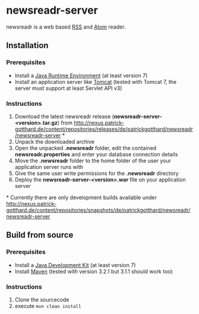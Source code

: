 # newsreadr-server

newsreadr is a web based [RSS](http://en.wikipedia.org/wiki/RSS) and [Atom](http://en.wikipedia.org/wiki/Atom_%28standard%29) reader.

## Installation

### Prerequisites
* Install a [Java Runtime Environment](http://www.oracle.com/technetwork/java/javase/downloads/index.html) (at least version 7)
* Install an application server like [Tomcat](http://tomcat.apache.org) (tested with Tomcat 7, the server must support at least Servlet API v3)

### Instructions

1. Download the latest newsreadr release (**newsreadr-server-&lt;version&gt;.tar.gz**) from http://nexus.patrick-gotthard.de/content/repositories/releases/de/patrickgotthard/newsreadr/newsreadr-server *
2. Unpack the downloaded archive
3. Open the unpacked **.newsreadr** folder, edit the contained **newsreadr.properties** and enter your database connection details
4. Move the **.newsreadr** folder to the home folder of the user your application server runs with
5. Give the same user write permissions for the **.newsreadr** directory
6. Deploy the **newsreadr-server-&lt;version&gt;.war** file on your application server


\* Currently there are only development builds available under http://nexus.patrick-gotthard.de/content/repositories/snapshots/de/patrickgotthard/newsreadr/newsreadr-server

## Build from source

### Prerequisites
* Install a [Java Development Kit](http://www.oracle.com/technetwork/java/javase/downloads/index.html) (at least version 7)
* Install [Maven](http://maven.apache.org) (tested with version 3.2.1 but 3.1.1 should work too)

### Instructions
1. Clone the sourcecode
2. execute ```mvn clean install```